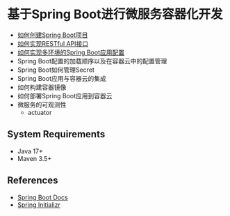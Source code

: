 # 基于Spring Boot进行微服务容器化开发

- [如何创建Spring Boot项目](./create_project/create_spring_boot_project.md)
- [如何实现RESTful API接口](./rest_api/develop_rest_api.md)
- [如何实现多环境的Spring Boot应用配置](./app_config/externalized_app_config.md)
- Spring Boot配置的加载顺序以及在容器云中的配置管理
- Spring Boot如何管理Secret
- Spring Boot应用与容器云的集成
- 如何构建容器镜像
- 如何部署Spring Boot应用到容器云
- 微服务的可观测性
    - actuator


## System Requirements

- Java 17+
- Maven 3.5+

## References

- [Spring Boot Docs](https://docs.spring.io/spring-boot/docs/current/reference/html)
- [Spring Initializr](https://start.spring.io/)
